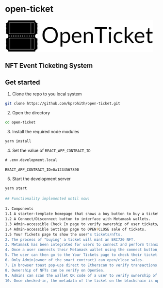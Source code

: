 # open-ticket
![](./src/images/logo.png)

## NFT Event Ticketing System

## Get started

1. Clone the repo to you local system

```bash
git clone https://github.com/kprohith/open-ticket.git
```

2. Open the directory

```bash
cd open-ticket
```

3. Install the required node modules

```bash
yarn install
```

4. Set the value of `REACT_APP_CONTRACT_ID`

```env
# .env.development.local

REACT_APP_CONTRACT_ID=0x1234567890
```

5. Start the development server

```bash
yarn start

## Functionality implemented until now:

1. Components
1.1 A starter-template homepage that shows a buy button to buy a ticket.
1.2 A Connect/Disconnect button to interface with Metamask wallets.
1.3 Admin-accessible Check In page to verify ownership of user tickets/nfts.
1.4 Admin-accessible Settings page to OPEN?CLOSE sale of tickets.
1.5 Your Tickets page to show the user's tickets/nfts.
2. The process of "buying" a ticket will mint an ERC720 NFT.
3. Metamask has been integrated for users to connect and perform transactions.
4. Once a user connects their Metamask wallet using the connect button, they can proceed to BUY a ticket, pay the transaction fee and secure a ticket which will result in a NFT being minted and written to the blockchain.
5. The user can then go to the Your Tickets page to check their ticket.
6. Only Admin(owner of the smart contract) can open/close sales.
7. In browser toast pop-ups direct to Etherscan to verify transactions on the blockchain.
8. Ownership of NFTs can be verify on OpenSea.
9. Admins can scan the wallet QR code of a user to verify ownership of the ticket and Check in the user.
10. Once checked-in, the metadata of the ticket on the blockchain is updated to show that the user has checked in.
